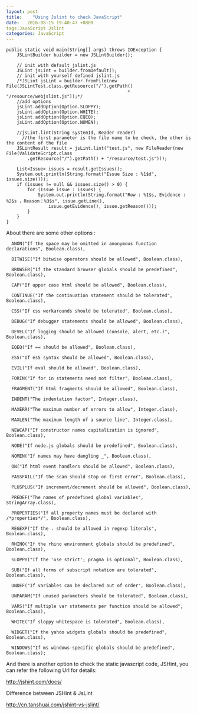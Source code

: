 ```yaml
---
layout: post
title:    "Using Jslint to check JavaScript"
date:   2016-08-15 19:40:47 +0800
tags:JavaScript Jslint
categories: JavaScript
---
```


    public static void main(String[] args) throws IOException {
        JSLintBuilder builder = new JSLintBuilder();

        // init with default jslint.js  
        JSLint jsLint = builder.fromDefault();
        // init with yourself defined jslint.js  
        /*JSLint jsLint = builder.fromFile(new File(JSLintTest.class.getResource("/").getPath()
                                                  + "/resource/webjslint.js"));*/
        //add options 
        jsLint.addOption(Option.SLOPPY);
        jsLint.addOption(Option.WHITE);
        jsLint.addOption(Option.EQEQ);
        jsLint.addOption(Option.NOMEN);

        //jsLint.lint(String systemId, Reader reader)
          //the first parameter is the file name to be check, the other is the content of the file 
        JSLintResult result = jsLint.lint("test.js", new FileReader(new File(ValidateScript.class
            .getResource("/").getPath() + "/resource/test.js")));
        
        List<Issue> issues = result.getIssues();
        System.out.println(String.format("Issue Size : %1$d", issues.size()));
        if (issues != null && issues.size() > 0) {
            for (Issue issue : issues) {
                System.out.println(String.format("Row : %1$s, Evidence : %2$s ，Reason：%3$s", issue.getLine(),
                    issue.getEvidence(), issue.getReason()));
            }
        }
    }



About there are some other options : 



	  ANON("If the space may be omitted in anonymous function declarations", Boolean.class), 
	
	  BITWISE("If bitwise operators should be allowed", Boolean.class), 
	
	  BROWSER("If the standard browser globals should be predefined", Boolean.class), 
	
	  CAP("If upper case html should be allowed", Boolean.class), 
	
	  CONTINUE("If the continuation statement should be tolerated", Boolean.class), 
	
	  CSS("If css workarounds should be tolerated", Boolean.class), 
	
	  DEBUG("If debugger statements should be allowed", Boolean.class), 
	
	  DEVEL("If logging should be allowed (console, alert, etc.)", Boolean.class), 
	
	  EQEQ("If == should be allowed", Boolean.class), 
	
	  ES5("If es5 syntax should be allowed", Boolean.class), 
	
	  EVIL("If eval should be allowed", Boolean.class), 
	
	  FORIN("If for in statements need not filter", Boolean.class), 
	
	  FRAGMENT("If html fragments should be allowed", Boolean.class), 
	
	  INDENT("The indentation factor", Integer.class), 
	
	  MAXERR("The maximum number of errors to allow", Integer.class), 
	
	  MAXLEN("The maximum length of a source line", Integer.class), 
	
	  NEWCAP("If constructor names capitalization is ignored", Boolean.class), 
	
	  NODE("If node.js globals should be predefined", Boolean.class), 
	
	  NOMEN("If names may have dangling _", Boolean.class), 
	
	  ON("If html event handlers should be allowed", Boolean.class), 
	
	  PASSFAIL("If the scan should stop on first error", Boolean.class), 
	
	  PLUSPLUS("If increment/decrement should be allowed", Boolean.class), 
	
	  PREDEF("The names of predefined global variables", StringArray.class), 
	
	  PROPERTIES("If all property names must be declared with /*properties*/", Boolean.class), 
	
	  REGEXP("If the . should be allowed in regexp literals", Boolean.class), 
	
	  RHINO("If the rhino environment globals should be predefined", Boolean.class), 
	
	  SLOPPY("If the 'use strict'; pragma is optional", Boolean.class), 
	
	  SUB("If all forms of subscript notation are tolerated", Boolean.class), 
	
	  UNDEF("If variables can be declared out of order", Boolean.class), 
	
	  UNPARAM("If unused parameters should be tolerated", Boolean.class), 
	
	  VARS("If multiple var statements per function should be allowed", Boolean.class), 
	
	  WHITE("If sloppy whitespace is tolerated", Boolean.class), 
	
	  WIDGET("If the yahoo widgets globals should be predefined", Boolean.class), 
	
	  WINDOWS("If ms windows-specific globals should be predefined", Boolean.class);


And there is another option to check the static javascript code, JSHint, you can refer the following Url for details: 

  http://jshint.com/docs/ 

Difference between JSHint & JsLint

  http://cn.tanshuai.com/jshint-vs-jslint/

